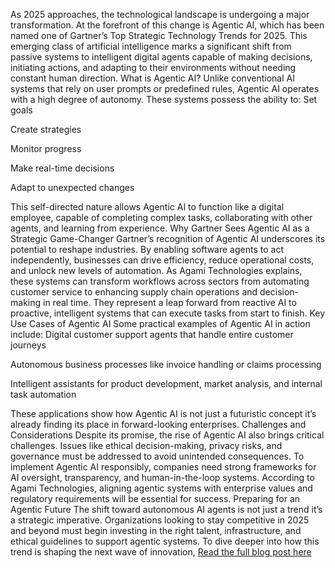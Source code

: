 As 2025 approaches, the technological landscape is undergoing a major transformation. At the forefront of this change is Agentic AI, which has been named one of Gartner’s Top Strategic Technology Trends for 2025. This emerging class of artificial intelligence marks a significant shift from passive systems to intelligent digital agents capable of making decisions, initiating actions, and adapting to their environments without needing constant human direction.
What is Agentic AI?
Unlike conventional AI systems that rely on user prompts or predefined rules, Agentic AI operates with a high degree of autonomy. These systems possess the ability to:
Set goals


Create strategies


Monitor progress


Make real-time decisions


Adapt to unexpected changes


This self-directed nature allows Agentic AI to function like a digital employee, capable of completing complex tasks, collaborating with other agents, and learning from experience.
Why Gartner Sees Agentic AI as a Strategic Game-Changer
Gartner’s recognition of Agentic AI underscores its potential to reshape industries. By enabling software agents to act independently, businesses can drive efficiency, reduce operational costs, and unlock new levels of automation.
As Agami Technologies explains, these systems can transform workflows across sectors from automating customer service to enhancing supply chain operations and decision-making in real time. They represent a leap forward from reactive AI to proactive, intelligent systems that can execute tasks from start to finish.
Key Use Cases of Agentic AI
Some practical examples of Agentic AI in action include:
Digital customer support agents that handle entire customer journeys


Autonomous business processes like invoice handling or claims processing


Intelligent assistants for product development, market analysis, and internal task automation


These applications show how Agentic AI is not just a futuristic concept it’s already finding its place in forward-looking enterprises.
Challenges and Considerations
Despite its promise, the rise of Agentic AI also brings critical challenges. Issues like ethical decision-making, privacy risks, and governance must be addressed to avoid unintended consequences.
To implement Agentic AI responsibly, companies need strong frameworks for AI oversight, transparency, and human-in-the-loop systems. According to Agami Technologies, aligning agentic systems with enterprise values and regulatory requirements will be essential for success.
Preparing for an Agentic Future
The shift toward autonomous AI agents is not just a trend it’s a strategic imperative. Organizations looking to stay competitive in 2025 and beyond must begin investing in the right talent, infrastructure, and ethical guidelines to support agentic systems.
To dive deeper into how this trend is shaping the next wave of innovation, <a href="https://agamitechnologies.com/blog/agentic-ai-gartners-top-tech-trend-2025">Read the full blog post here</a>
